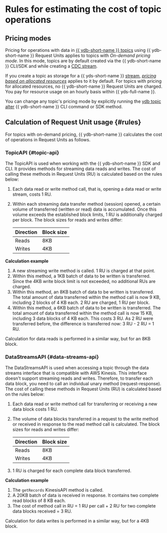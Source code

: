 # Rules for estimating the cost of topic operations

## Pricing modes

Pricing for operations with data in [{{ ydb-short-name }} topics](https://ydb.tech/en/docs/concepts/topic) using {{ ydb-short-name }} Request Units applies to topics with _On-demand pricing mode_. In this mode, topics are by default created via the {{ ydb-short-name }} CLI/SDK and while creating a [CDC stream](https://ydb.tech/en/docs/concepts/cdc).



If you create a topic as storage for a {{ yds-short-name }} [stream](../../data-streams/concepts/glossary.md#stream-concepts), [_pricing based on allocated resources_](../../data-streams/pricing.md#rules) applies to it by default. For topics with pricing for allocated resources, no {{ ydb-short-name }} Request Units are charged. You pay for resource usage on an hourly basis within {{ yds-full-name }}.


You can change any topic's pricing mode by explicitly running the [ydb topic alter](https://ydb.tech/en/docs/reference/ydb-cli/topic-alter) {{ ydb-short-name }} CLI command or SDK method.

## Calculation of Request Unit usage {#rules}

For topics with on-demand pricing, {{ ydb-short-name }} calculates the cost of operations in Request Units as follows.

### TopicAPI {#topic-api}

The TopicAPI is used when working with the {{ ydb-short-name }} SDK and CLI. It provides methods for streaming data reads and writes. The cost of calling these methods in Request Units (RU) is calculated based on the rules below:

1. Each data read or write method call, that is, opening a data read or write stream, costs 1 RU.
1. Within each streaming data transfer method (session) opened, a certain volume of transferred (written or read) data is accumulated. Once this volume exceeds the established block limits, 1 RU is additionally charged per block. The block sizes for reads and writes differ:

   | Direction | Block size |
   --- | ---
   | Reads | 8KB |
   | Writes | 4KB |

**Calculation example**

1. A new streaming write method is called. 1 RU is charged at that point.
1. Within this method, a 1KB batch of data to be written is transferred. Since the 4KB write block limit is not exceeded, no additional RUs are charged.
1. Within this method, an 8KB batch of data to be written is transferred. The total amount of data transferred within the method call is now 9 KB, including 2 blocks of 4 KB each. 2 RU are charged, 1 RU per block.
1. Within this method, a 6KB batch of data to be written is transferred. The total amount of data transferred within the method call is now 15 KB, including 3 data blocks of 4 KB each. This costs 3 RU. As 2 RU were transferred before, the difference is transferred now: 3 RU - 2 RU = 1 RU.

Calculation for data reads is performed in a similar way, but for an 8KB block.

### DataStreamsAPI {#data-streams-api}

The DataStreamsAPI is used when accessing a topic through the data streams interface that is compatible with AWS Kinesis. This interface doesn't support streaming reads and writes. Therefore, to transfer each data block, you need to call an individual unary method (request-response). The cost of calling these methods in Request Units (RU) is calculated based on the rules below:

1. Each data read or write method call for transferring or receiving a new data block costs 1 RU.
1. The volume of data blocks transferred in a request to the write method or received in response to the read method call is calculated. The block sizes for reads and writes differ:

   | Direction | Block size |
   --- | ---
   | Reads | 8KB |
   | Writes | 4KB |

1. 1 RU is charged for each complete data block transferred.

**Calculation example**

1. The `getRecords` KinesisAPI method is called.
1. A 20KB batch of data is received in response. It contains two complete read blocks of 8 KB each.
1. The cost of method call in RU = 1 RU per call + 2 RU for two complete data blocks received = 3 RU.

Calculation for data writes is performed in a similar way, but for a 4KB block.